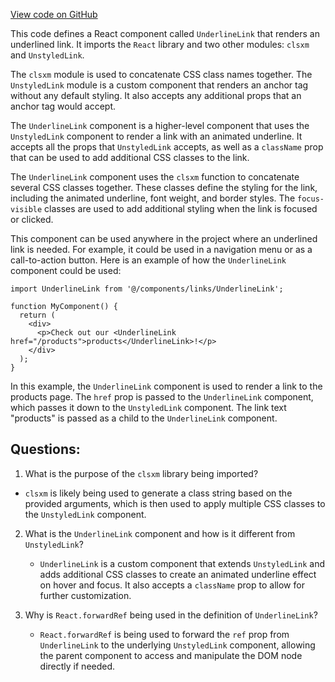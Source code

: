 [View code on GitHub](zoo-labs/zoo/blob/master/foundation/src/components/links/UnderlineLink.tsx)

This code defines a React component called `UnderlineLink` that renders an underlined link. It imports the `React` library and two other modules: `clsxm` and `UnstyledLink`. 

The `clsxm` module is used to concatenate CSS class names together. The `UnstyledLink` module is a custom component that renders an anchor tag without any default styling. It also accepts any additional props that an anchor tag would accept.

The `UnderlineLink` component is a higher-level component that uses the `UnstyledLink` component to render a link with an animated underline. It accepts all the props that `UnstyledLink` accepts, as well as a `className` prop that can be used to add additional CSS classes to the link.

The `UnderlineLink` component uses the `clsxm` function to concatenate several CSS classes together. These classes define the styling for the link, including the animated underline, font weight, and border styles. The `focus-visible` classes are used to add additional styling when the link is focused or clicked.

This component can be used anywhere in the project where an underlined link is needed. For example, it could be used in a navigation menu or as a call-to-action button. Here is an example of how the `UnderlineLink` component could be used:

```
import UnderlineLink from '@/components/links/UnderlineLink';

function MyComponent() {
  return (
    <div>
      <p>Check out our <UnderlineLink href="/products">products</UnderlineLink>!</p>
    </div>
  );
}
```

In this example, the `UnderlineLink` component is used to render a link to the products page. The `href` prop is passed to the `UnderlineLink` component, which passes it down to the `UnstyledLink` component. The link text "products" is passed as a child to the `UnderlineLink` component.
## Questions: 
 1. What is the purpose of the `clsxm` library being imported?
   - `clsxm` is likely being used to generate a class string based on the provided arguments, which is then used to apply multiple CSS classes to the `UnstyledLink` component.

2. What is the `UnderlineLink` component and how is it different from `UnstyledLink`?
   - `UnderlineLink` is a custom component that extends `UnstyledLink` and adds additional CSS classes to create an animated underline effect on hover and focus. It also accepts a `className` prop to allow for further customization.

3. Why is `React.forwardRef` being used in the definition of `UnderlineLink`?
   - `React.forwardRef` is being used to forward the `ref` prop from `UnderlineLink` to the underlying `UnstyledLink` component, allowing the parent component to access and manipulate the DOM node directly if needed.